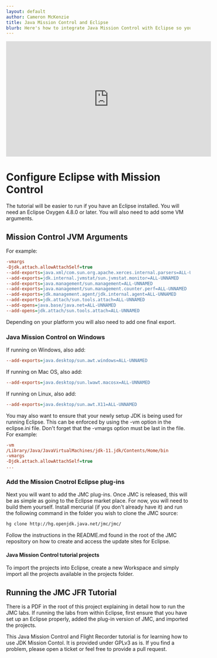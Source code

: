 ```yaml
---
layout: default
author: Cameron McKenzie
title: Java Mission Control and Eclipse
blurb: Here's how to integrate Java Mission Control with Eclipse so you can profile your JVM and troubleshoot performance problems.
---
```


<div class="embed-responsive embed-responsive-16by9">
<iframe width="560" height="315" src="https://www.youtube.com/embed/E3gxhuATmHs" frameborder="0" allow="accelerometer; autoplay; clipboard-write; encrypted-media; gyroscope; picture-in-picture" allowfullscreen></iframe>
</div>

# Configure Eclipse with Mission Control

The tutorial will be easier to run if you have an Eclipse installed. You will need an Eclipse Oxygen 4.8.0 or later. You will also need to add some VM arguments.

## Mission Control JVM Arguments

For example:

```ini
-vmargs
-Djdk.attach.allowAttachSelf=true
--add-exports=java.xml/com.sun.org.apache.xerces.internal.parsers=ALL-UNNAMED
--add-exports=jdk.internal.jvmstat/sun.jvmstat.monitor=ALL-UNNAMED
--add-exports=java.management/sun.management=ALL-UNNAMED
--add-exports=java.management/sun.management.counter.perf=ALL-UNNAMED
--add-exports=jdk.management.agent/jdk.internal.agent=ALL-UNNAMED
--add-exports=jdk.attach/sun.tools.attach=ALL-UNNAMED
--add-opens=java.base/java.net=ALL-UNNAMED
--add-opens=jdk.attach/sun.tools.attach=ALL-UNNAMED
```

Depending on your platform you will also need to add one final export.

### Java Mission Control on Windows

If running on Windows, also add:

```ini
--add-exports=java.desktop/sun.awt.windows=ALL-UNNAMED
```

If running on Mac OS, also add:

```ini
--add-exports=java.desktop/sun.lwawt.macosx=ALL-UNNAMED
```

If running on Linux, also add:

```ini
--add-exports=java.desktop/sun.awt.X11=ALL-UNNAMED
```

You may also want to ensure that your newly setup JDK is being used for running Eclipse. This can be enforced by using the -vm option in the eclipse.ini file. Don't forget that the -vmargs option must be last in the file. For example:

```ini
-vm
/Library/Java/JavaVirtualMachines/jdk-11.jdk/Contents/Home/bin
-vmargs
-Djdk.attach.allowAttachSelf=true
...
```

### Add the Mission Cnotrol Eclipse plug-ins

Next you will want to add the JMC plug-ins. Once JMC is released, this will be as simple as going to the Eclipse market place. For now, you will need to build them yourself. Install mercurial (if you don't already have it) and run the following command in the folder you wish to clone the JMC source:

```bash
hg clone http://hg.openjdk.java.net/jmc/jmc/
```

Follow the instructions in the README.md found in the root of the JMC repository on how to create and access the update sites for Eclipse.

#### Java Mission Control tutorial projects
To import the projects into Eclipse, create a new Workspace and simply import all the projects available in the projects folder.

## Running the JMC JFR Tutorial
There is a PDF in the root of this project explaining in detail how to run the JMC labs. If running the labs from within Eclipse, first ensure that you have set up an Eclipse properly, added the plug-in version of JMC, and imported the projects.


This Java Mission Control and Flight Recorder tutorial is for learning how to use JDK Mission Contol. It is provided under GPLv3 as is. If you find a problem, please open a ticket or feel free to provide a pull request.

